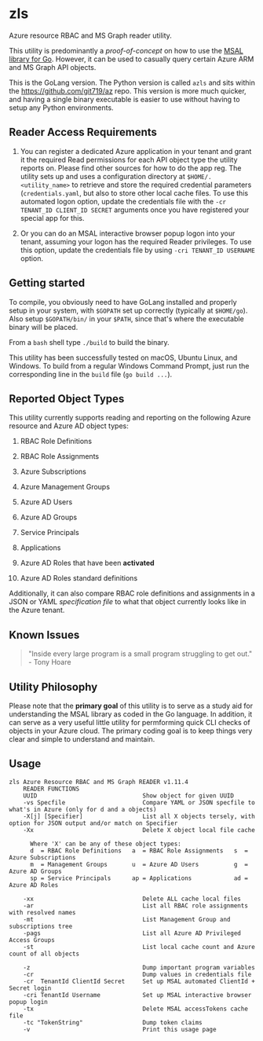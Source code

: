 # zls
Azure resource RBAC and MS Graph reader utility.

This utility is predominantly a _proof-of-concept_ on how to use the [MSAL library for Go](https://github.com/AzureAD/microsoft-authentication-library-for-go). However, it can be used to casually query certain Azure ARM and MS Graph API objects.

This is the GoLang version. The Python version is called `azls` and sits within the <https://github.com/git719/az> repo. This version is more much quicker, and having a single binary executable is easier to use without having to setup any Python environments.

## Reader Access Requirements
1. You can register a dedicated Azure application in your tenant and grant it the required Read permissions for each API object type the utility reports on. Please find other sources for how to do the app reg. The utility sets up and uses a configuration directory at `$HOME/.<utility_name>` to retrieve and store the required credential parameters (`credentials.yaml`, but also to store other local cache files. To use this automated logon option, update the credentials file with the `-cr TENANT_ID CLIENT_ID SECRET` arguments once you have registered your special app for this.

2. Or you can do an MSAL interactive browser popup logon into your tenant, assuming your logon has the required Reader privileges. To use this option, update the credentials file by using `-cri TENANT_ID USERNAME` option.

## Getting started
To compile, you obviously need to have GoLang installed and properly setup in your system, with `$GOPATH` set up correctly (typically at `$HOME/go`). Also setup `$GOPATH/bin/` in your `$PATH`, since that's where the executable binary will be placed.

From a `bash` shell type `./build` to build the binary. 

This utility has been successfully tested on macOS, Ubuntu Linux, and Windows. To build from a regular Windows Command Prompt, just run the corresponding line in the `build` file (`go build ...`).

## Reported Object Types
This utility currently supports reading and reporting on the following Azure resource and Azure AD object types:

1. RBAC Role Definitions

2. RBAC Role Assignments

3. Azure Subscriptions

4. Azure Management Groups

5. Azure AD Users

6. Azure AD Groups

7. Service Principals

8. Applications

9. Azure AD Roles that have been **activated**

10. Azure AD Roles standard definitions

Additionally, it can also compare RBAC role definitions and assignments in a JSON or YAML _specification file_ to what that object currently looks like in the Azure tenant.

## Known Issues
> "Inside every large program is a small program struggling to get out." - Tony Hoare

## Utility Philosophy
Please note that the **primary goal** of this utility is to serve as a study aid for understanding the MSAL library as coded in the Go language. In addition, it can serve as a very useful little utility for permforming quick CLI checks of objects in your Azure cloud. The primary coding goal is to keep things very clear and simple to understand and maintain. 

## Usage
```
zls Azure Resource RBAC and MS Graph READER v1.11.4
    READER FUNCTIONS
    UUID                              Show object for given UUID
    -vs Specfile                      Compare YAML or JSON specfile to what's in Azure (only for d and a objects)
    -X[j] [Specifier]                 List all X objects tersely, with option for JSON output and/or match on Specifier
    -Xx                               Delete X object local file cache

      Where 'X' can be any of these object types:
      d  = RBAC Role Definitions   a  = RBAC Role Assignments   s  = Azure Subscriptions
      m  = Management Groups       u  = Azure AD Users          g  = Azure AD Groups
      sp = Service Principals      ap = Applications            ad = Azure AD Roles

    -xx                               Delete ALL cache local files
    -ar                               List all RBAC role assignments with resolved names
    -mt                               List Management Group and subscriptions tree
    -pags                             List all Azure AD Privileged Access Groups
    -st                               List local cache count and Azure count of all objects

    -z                                Dump important program variables
    -cr                               Dump values in credentials file
    -cr  TenantId ClientId Secret     Set up MSAL automated ClientId + Secret login
    -cri TenantId Username            Set up MSAL interactive browser popup login
    -tx                               Delete MSAL accessTokens cache file
    -tc "TokenString"                 Dump token claims
    -v                                Print this usage page
```
